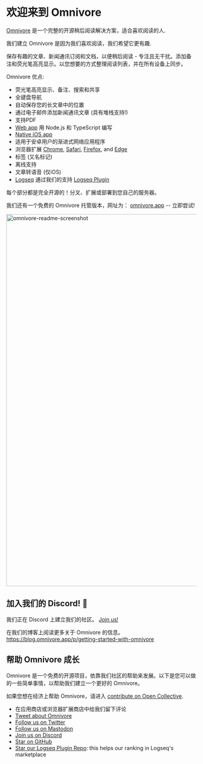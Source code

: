 # 欢迎来到 Omnivore

[Omnivore](https://omnivore.app) 是一个完整的开源稍后阅读解决方案，适合喜欢阅读的人.

我们建立 Omnivore 是因为我们喜欢阅读，我们希望它更有趣.

保存有趣的文章、新闻通讯订阅和文档，以便稍后阅读 - 专注且无干扰。添加备注和荧光笔高亮显示。以您想要的方式整理阅读列表，并在所有设备上同步。

Omnivore 优点:

- 荧光笔高亮显示、备注、搜索和共享
- 全键盘导航
- 自动保存您的长文章中的位置
- 通过电子邮件添加新闻通讯文章 (具有堆栈支持!)
- 支持PDF
- [Web app](https://omnivore.app/) 用 Node.js 和 TypeScript 编写
- [Native iOS app](https://omnivore.app/install/ios)
- 适用于安卓用户的渐进式网络应用程序
- 浏览器扩展 [Chrome](https://omnivore.app/install/chrome), [Safari](https://omnivore.app/install/safari), [Firefox](https://omnivore.app/install/firefox), and [Edge](https://omnivore.app/install/edge)
- 标签 (又名标记)
- 离线支持
- 文章转语音 (仅iOS)
- [Logseq](https://logseq.com/) 通过我们的支持 [Logseq Plugin](https://github.com/omnivore-app/logseq-omnivore)

每个部分都是完全开源的！分叉、扩展或部署到您自己的服务器。

我们还有一个免费的 Omnivore 托管版本，网址为： [omnivore.app](https://omnivore.app/) -- 立即尝试!

<img width="981" alt="omnivore-readme-screenshot" src="https://user-images.githubusercontent.com/75189/153696698-9e4f1bdd-5954-465b-8ab0-b4eacc60f779.png">

## 加入我们的 Discord! :speech_balloon:

我们正在 Discord 上建立我们的社区。 [Join us!](https://discord.gg/h2z5rppzz9)

在我们的博客上阅读更多关于 Omnivore 的信息。 <https://blog.omnivore.app/p/getting-started-with-omnivore>

## 帮助 Omnivore 成长

Omnivore 是一个免费的开源项目，依靠我们社区的帮助来发展。以下是您可以做的一些简单事情，以帮助我们建立一个更好的 Omnivore。

如果您想在经济上帮助 Omnivore，请进入 [contribute on Open Collective](https://opencollective.com/omnivore).

- 在应用商店或浏览器扩展商店中给我们留下评论
- [Tweet about Omnivore](https://twitter.com/intent/tweet?text=I%20recently%20started%20using%20@OmnivoreApp%20as%20a%20free,%20open-source%20read-it-later%20app.%20Check%20it%20out:%20https://omnivore.app)
- [Follow us on Twitter](https://twitter.com/omnivoreapp)
- [Follow us on Mastodon](https://pkm.social/@omnivore)
- [Join us on Discord](https://discord.gg/h2z5rppzz9)
- [Star on GitHub](https://github.com/omnivore-app/omnivore)
- [Star our Logseq Plugin Repo](https://github.com/omnivore-app/logseq-omnivore): this helps our ranking in Logseq's marketplace
